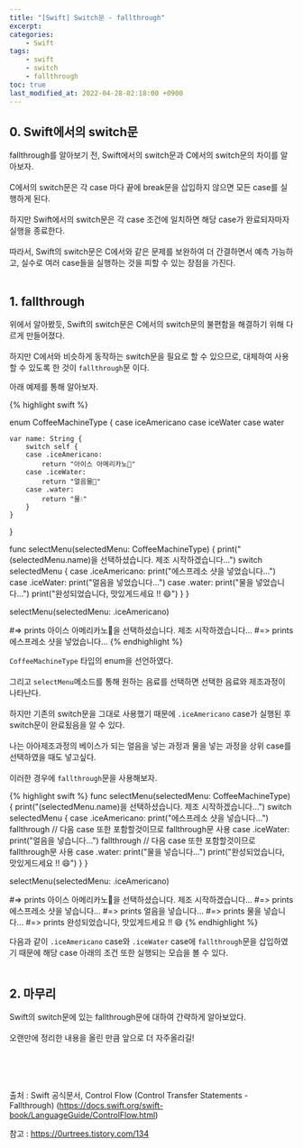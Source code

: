 ```yaml
---
title: "[Swift] Switch문 - fallthrough"
excerpt:
categories:
    - Swift
tags:
    - swift
    - switch
    - fallthrough
toc: true
last_modified_at: 2022-04-28-02:18:00 +0900
---
```

## 0. Swift에서의 switch문
fallthrough를 알아보기 전, Swift에서의 switch문과 C에서의 switch문의 차이를 알아보자.<br/>
<br/>
C에서의 switch문은 각 case 마다 끝에 break문을 삽입하지 않으면 모든 case를 실행하게 된다.<br/>
<br/>
하지만 Swift에서의 switch문은 각 case 조건에 일치하면 해당 case가 완료되자마자 실행을 종료한다.<br/>
<br/>
따라서, Swift의 switch문은 C에서와 같은 문제를 보완하여 더 간결하면서 예측 가능하고, 실수로 여러 case들을 실행하는 것을 피할 수 있는 장점을 가진다.<br/>
<br/>

## 1. fallthrough
위에서 알아봤듯, Swift의 switch문은 C에서의 switch문의 불편함을 해결하기 위해 다르게 만들어졌다.<br/>
<br/>
하지만 C에서와 비슷하게 동작하는 switch문을 필요로 할 수 있으므로, 대체하여 사용할 수 있도록 한 것이 `fallthrough`문 이다.<br/>

아래 예제를 통해 알아보자.

{% highlight swift %}

enum CoffeeMachineType {
    case iceAmericano
    case iceWater
    case water

    var name: String {
        switch self {
        case .iceAmericano:
            return "아이스 아메리카노🥤"
        case .iceWater:
            return "얼음물🧊"
        case .water:
            return "물💧"
        }
    }
}

func selectMenu(selectedMenu: CoffeeMachineType) {
    print("\(selectedMenu.name)을 선택하셨습니다. 제조 시작하겠습니다...")
    switch selectedMenu {
    case .iceAmericano:
        print("에스프레소 샷을 넣었습니다...")
    case .iceWater:
        print("얼음을 넣었습니다...")
    case .water:
        print("물을 넣었습니다...")
        print("완성되었습니다, 맛있게드세요 !! 😄")
    }
}

selectMenu(selectedMenu: .iceAmericano)

#=> prints 아이스 아메리카노🥤을 선택하셨습니다. 제조 시작하겠습니다...
#=> prints 에스프레소 샷을 넣었습니다...
{% endhighlight %}

`CoffeeMachineType` 타입의 enum을 선언하였다.<br/>
<br/>
그리고 `selectMenu`메소드를 통해 원하는 음료를 선택하면 선택한 음료와 제조과정이 나타난다.<br/>
<br/>
하지만 기존의 switch문을 그대로 사용했기 때문에 `.iceAmericano` case가 실행된 후 switch문이 완료됬음을 알 수 있다. <br/>
<br/>
나는 아아제조과정의 베이스가 되는 얼음을 넣는 과정과 물을 넣는 과정을 상위 case를 선택하였을 때도 넣고싶다.<br/>
<br/>
이러한 경우에 `fallthrough`문을 사용해보자.

{% highlight swift %}
func selectMenu(selectedMenu: CoffeeMachineType) {
    print("\(selectedMenu.name)을 선택하셨습니다. 제조 시작하겠습니다...")
    switch selectedMenu {
    case .iceAmericano:
        print("에스프레소 샷을 넣습니다...")
        fallthrough                   // 다음 case 또한 포함할것이므로 fallthrough문 사용
    case .iceWater:
        print("얼음을 넣습니다...")
        fallthrough                   // 다음 case 또한 포함할것이므로 fallthrough문 사용
    case .water:
        print("물을 넣습니다...")
        print("완성되었습니다, 맛있게드세요 !! 😄")
    }
}


selectMenu(selectedMenu: .iceAmericano)

#=> prints 아이스 아메리카노🥤을 선택하셨습니다. 제조 시작하겠습니다...
#=> prints 에스프레소 샷을 넣습니다...
#=> prints 얼음을 넣습니다...
#=> prints 물을 넣습니다...
#=> prints 완성되었습니다, 맛있게드세요 !! 😄
{% endhighlight %}

다음과 같이 `.iceAmericano` case와 `.iceWater` case에 `fallthrough`문을 삽입하였기 때문에 해당 case 아래의 조건 또한 실행되는 모습을 볼 수 있다.<br/>
<br/>


## 2. 마무리
Swift의 switch문에 있는 fallthrough문에 대하여 간략하게 알아보았다.<br/>
<br/>
오랜만에 정리한 내용을 올린 만큼 앞으로 더 자주올리길!


<br/><br/><br/><br/>
출처 : Swift 공식문서, Control Flow (Control Transfer Statements - Fallthrough)
(<https://docs.swift.org/swift-book/LanguageGuide/ControlFlow.html>)

참고 : <https://0urtrees.tistory.com/134>
